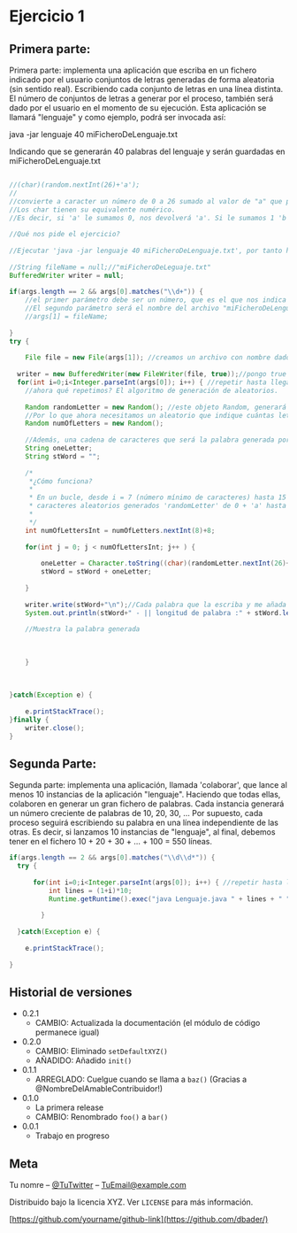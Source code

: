 # Ejercicio 1

## Primera parte: 
Primera parte: implementa una aplicación que escriba en un fichero indicado por el usuario conjuntos de letras generadas de forma aleatoria (sin sentido real). Escribiendo cada conjunto de letras en una línea distinta. El número de conjuntos de letras a generar por el proceso, también será dado por el usuario en el momento de su ejecución. Esta aplicación se llamará "lenguaje" y como ejemplo, podrá ser invocada así:

java -jar lenguaje 40 miFicheroDeLenguaje.txt

Indicando que se generarán 40 palabras del lenguaje y serán guardadas en miFicheroDeLenguaje.txt

```java

//(char)(random.nextInt(26)+'a'); 
//
//convierte a caracter un número de 0 a 26 sumado al valor de "a" que por tanto será el comienzo.
//Los char tienen su equivalente numérico.
//Es decir, si 'a' le sumamos 0, nos devolverá 'a'. Si le sumamos 1 'b', y suscesivamente hasta la z.
		
//Qué nos pide el ejercicio? 
		
//Ejecutar 'java -jar lenguaje 40 miFicheroDeLenguaje.txt', por tanto hay que pasar dos parámetros
		
//String fileName = null;//"miFicheroDeLeguaje.txt"
BufferedWriter writer = null;
			
if(args.length == 2 && args[0].matches("\\d+")) {
	//el primer parámetro debe ser un número, que es el que nos indica el número de repeticiones que queremos.
	//El segundo parámetro será el nombre del archivo "miFicheroDeLenguaje.txt"
	//args[1] = fileName;
			
}
try {
			
	File file = new File(args[1]); //creamos un archivo con nombre dado en el parámetro 2
			
  writer = new BufferedWriter(new FileWriter(file, true));//pongo true para que no elimine el archivo anterior, si no que añada lineas
  for(int i=0;i<Integer.parseInt(args[0]); i++) { //repetir hasta llegar al número de repeticiones indicadas
	//ahora qué repetimos? El algoritmo de generación de aleatorios.
		
	Random randomLetter = new Random(); //este objeto Random, generará un caracter aleatorio de la 'a' a la 'z',
	//Por lo que ahora necesitamos un aleatorio que indique cuántas letras necesita generar en cada línea:
	Random numOfLetters = new Random();
		
	//Además, una cadena de caracteres que será la palabra generada por concatenación de los diferentes caracteres.
	String oneLetter;
	String stWord = "";
		
	/*
	 *¿Cómo funciona?
	 *
	 * En un bucle, desde i = 7 (número mínimo de caracteres) hasta 15 (num máximo), se concatenan en una cadena
	 * caracteres aleatorios generados 'randomLetter' de 0 + 'a' hasta 26+'a';
	 * 
	 */
	int numOfLettersInt = numOfLetters.nextInt(8)+8;
	
	for(int j = 0; j < numOfLettersInt; j++ ) {
				
		oneLetter = Character.toString((char)(randomLetter.nextInt(26)+'a'));
		stWord = stWord + oneLetter;
		
	}
	
	writer.write(stWord+"\n");//Cada palabra que la escriba y me añada un salto de línea
	System.out.println(stWord+" - || longitud de palabra :" + stWord.length()+ " letras.");
			
	//Muestra la palabra generada
			
		
				
	}
			
	
			
}catch(Exception e) {
			
	e.printStackTrace();			
}finally {
	writer.close();
}
```

## Segunda Parte:
Segunda parte: implementa una aplicación, llamada 'colaborar', que lance al menos 10 instancias de la aplicación "lenguaje". 
Haciendo que todas ellas, colaboren en generar un gran fichero de palabras. 
Cada instancia generará un número creciente de palabras de 10, 20, 30, … 
Por supuesto, cada proceso seguirá escribiendo su palabra en una línea independiente de las otras. 
Es decir, si lanzamos 10 instancias de "lenguaje", al final, debemos tener en el fichero 10 + 20 + 30 + … + 100 = 550 líneas.

```java 
if(args.length == 2 && args[0].matches("\\d\\d*")) {	
  try {
							
	  for(int i=0;i<Integer.parseInt(args[0]); i++) { //repetir hasta llegar al número de repeticiones indicadas
		  int lines = (1+i)*10;						
		  Runtime.getRuntime().exec("java Lenguaje.java " + lines + " " + args[1] );
						
		}
						
  }catch(Exception e) {
				
	e.printStackTrace();			
			
}
```
## Historial de versiones

* 0.2.1
    * CAMBIO: Actualizada la documentación (el módulo de código permanece igual)
* 0.2.0
    * CAMBIO: Eliminado `setDefaultXYZ()`
    * AÑADIDO: Añadido `init()`
* 0.1.1
    * ARREGLADO: Cuelgue cuando se llama a `baz()` (Gracias a  @NombreDelAmableContribuidor!)
* 0.1.0
    * La primera release
    * CAMBIO: Renombrado `foo()` a `bar()`
* 0.0.1
    * Trabajo en progreso

## Meta

Tu nomre – [@TuTwitter](https://twitter.com/dbader_org) – TuEmail@example.com

Distribuido bajo la licencia XYZ. Ver ``LICENSE`` para más información.

[https://github.com/yourname/github-link](https://github.com/dbader/)

[npm-image]: https://img.shields.io/npm/v/datadog-metrics.svg?style=flat-square
[npm-url]: https://npmjs.org/package/datadog-metrics
[npm-downloads]: https://img.shields.io/npm/dm/datadog-metrics.svg?style=flat-square
[travis-image]: https://img.shields.io/travis/dbader/node-datadog-metrics/master.svg?style=flat-square
[travis-url]: https://travis-ci.org/dbader/node-datadog-metrics
